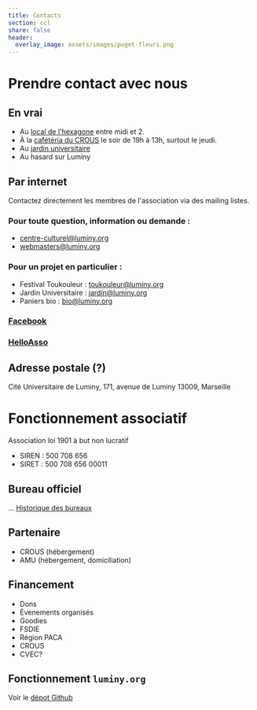 ```yaml
---
title: Contacts
section: ccl
share: false
header:
  overlay_image: assets/images/puget-fleuri.png
---
```

# Prendre contact avec nous

## En vrai
- Au [local de l'hexagone](https://www.openstreetmap.org/#map=19/43.22934/5.44068) entre midi et 2.
- À la [cafétéria du CROUS](https://www.openstreetmap.org/#map=19/43.23057/5.43949) le soir de 19h à 13h, surtout le jeudi.
- Au [jardin universitaire](https://www.openstreetmap.org/#map=19/43.22942/5.44404)
- Au hasard sur Luminy

## Par internet
Contactez directement les membres de l'association via des mailing listes.

### Pour toute question, information ou demande :
- centre-culturel@luminy.org
- webmasters@luminy.org

### Pour un projet en particulier :
- Festival Toukouleur : toukouleur@luminy.org
- Jardin Universitaire : jardin@luminy.org
- Paniers bio : bio@luminy.org

### [Facebook](https://www.facebook.com/CCLuminy/)
### [HelloAsso](https://www.helloasso.com/associations/centre-culturel-de-luminy)

## Adresse postale (?)
Cité Universitaire de Luminy,
171, avenue de Luminy
13009, Marseille


# Fonctionnement associatif

Association loi 1901 à but non lucratif
- SIREN : 500 708 656
- SIRET : 500 708 656 00011

## Bureau officiel
...
[Historique des bureaux](/ccl/bureau/)

## Partenaire
- CROUS (hébergement)
- AMU (hébergement, domiciliation)

## Financement
- Dons
- Évenements organisés
- Goodies
- FSDIE
- Région PACA
- CROUS
- CVEC?

## Fonctionnement `luminy.org`
Voir le [dépot Github](https://github.com/perelo/CCL-site/)
